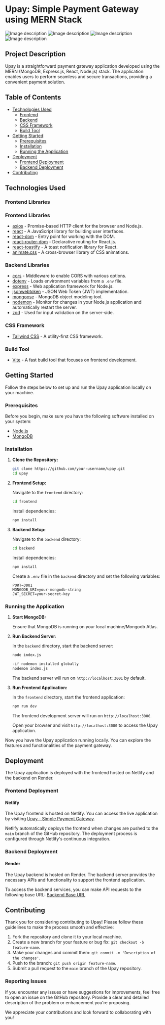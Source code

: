 # Upay: Simple Payment Gateway using MERN Stack

![Image description](./frontend/public/images/homepage.png)
![Image description](./frontend/public/images/signupPage.png)
![Image description](./frontend/public/images/dashboard.png)
![Image description](./frontend/public/images/sendmoney.png)

## Project Description

Upay is a straightforward payment gateway application developed using the MERN (MongoDB, Express.js, React, Node.js) stack. The application enables users to perform seamless and secure transactions, providing a convenient payment solution.

## Table of Contents

-   [Technologies Used](#technologies-used)
    -   [Frontend](#frontend-libraries)
    -   [Backend](#backend-libraries)
    -   [CSS Framework](#css-framework)
    -   [Build Tool](#build-tool)
-   [Getting Started](#getting-started)
    -   [Prerequisites](#prerequisites)
    -   [Installation](#installation)
    -   [Running the Application](#running-the-application)
-   [Deployment](#deployment)
    -   [Frontend Deployment](#frontend-deployment)
    -   [Backend Deployment](#backend-deployment)
-   [Contributing](#contributing)

## Technologies Used

### Frontend Libraries

### Frontend Libraries

-   [axios](https://www.npmjs.com/package/axios) - Promise-based HTTP client for the browser and Node.js.
-   [react](https://reactjs.org/) - A JavaScript library for building user interfaces.
-   [react-dom](https://reactjs.org/docs/react-dom.html) - Entry point for working with the DOM.
-   [react-router-dom](https://reactrouter.com/web/guides/quick-start) - Declarative routing for React.js.
-   [react-toastify](https://www.npmjs.com/package/react-toastify) - A toast notification library for React.
-   [animate.css](https://animate.style/) - A cross-browser library of CSS animations.

### Backend Libraries

-   [cors](https://www.npmjs.com/package/cors) - Middleware to enable CORS with various options.
-   [dotenv](https://www.npmjs.com/package/dotenv) - Loads environment variables from a `.env` file.
-   [express](https://expressjs.com/) - Web application framework for Node.js.
-   [jsonwebtoken](https://www.npmjs.com/package/jsonwebtoken) - JSON Web Token (JWT) implementation.
-   [mongoose](https://mongoosejs.com/) - MongoDB object modeling tool.
-   [nodemon](https://www.npmjs.com/package/nodemon) - Monitor for changes in your Node.js application and automatically restart the server.
-   [zod](https://www.npmjs.com/package/zod) - Used for input validation on the server-side.

### CSS Framework

-   [Tailwind CSS](https://tailwindcss.com/) - A utility-first CSS framework.

### Build Tool

-   [Vite](https://vitejs.dev/) - A fast build tool that focuses on frontend development.

## Getting Started

Follow the steps below to set up and run the Upay application locally on your machine.

### Prerequisites

Before you begin, make sure you have the following software installed on your system:

-   [Node.js](https://nodejs.org/)
-   [MongoDB](https://www.mongodb.com/try/download/community)

### Installation

1. **Clone the Repository:**

    ```bash
    git clone https://github.com/your-username/upay.git
    cd upay
    ```

2. **Frontend Setup:**

    Navigate to the `frontend` directory:

    ```bash
    cd frontend
    ```

    Install dependencies:

    ```bash
    npm install
    ```

3. **Backend Setup:**

    Navigate to the `backend` directory:

    ```bash
    cd backend
    ```

    Install dependencies:

    ```bash
    npm install
    ```

    Create a `.env` file in the `backend` directory and set the following variables:

    ```dotenv
    PORT=3001
    MONGODB_URI=your-mongodb-string
    JWT_SECRET=your-secret-key
    ```

### Running the Application

1. **Start MongoDB:**

    Ensure that MongoDB is running on your local machine/Mongodb Atlas.

2. **Run Backend Server:**

    In the `backend` directory, start the backend server:

    ```bash
    node index.js

    -if nodemon installed globally
    nodemon index.js
    ```

    The backend server will run on `http://localhost:3001` by default.

3. **Run Frontend Application:**

    In the `frontend` directory, start the frontend application:

    ```bash
    npm run dev
    ```

    The frontend development server will run on `http://localhost:3000`.

    Open your browser and visit `http://localhost:3000` to access the Upay application.

Now you have the Upay application running locally. You can explore the features and functionalities of the payment gateway.

## Deployment

The Upay application is deployed with the frontend hosted on Netlify and the backend on Render.

### Frontend Deployment 
#### Netlify

The Upay frontend is hosted on Netlify. You can access the live application by visiting [Upay - Simple Payment Gateway](https://upay-simple-payment-service.netlify.app/).

Netlify automatically deploys the frontend when changes are pushed to the `main` branch of the GitHub repository. The deployment process is configured through Netlify's continuous integration.

### Backend Deployment 
#### Render

The Upay backend is hosted on Render. The backend server provides the necessary APIs and functionality to support the frontend application.

To access the backend services, you can make API requests to the following base URL: [Backend Base URL]('https://upay-backend.onrender.com')

## Contributing

Thank you for considering contributing to Upay! Please follow these guidelines to make the process smooth and effective:

1. Fork the repository and clone it to your local machine.
2. Create a new branch for your feature or bug fix: `git checkout -b feature-name`.
3. Make your changes and commit them: `git commit -m 'Description of the changes'`.
4. Push to the branch: `git push origin feature-name`.
5. Submit a pull request to the `main` branch of the Upay repository.

### Reporting Issues

If you encounter any issues or have suggestions for improvements, feel free to open an issue on the GitHub repository. Provide a clear and detailed description of the problem or enhancement you're proposing.

We appreciate your contributions and look forward to collaborating with you!
